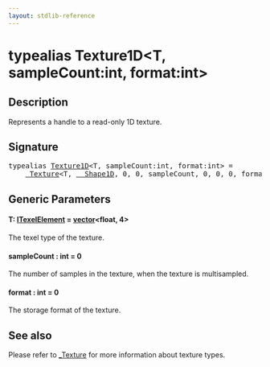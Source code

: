```yaml
---
layout: stdlib-reference
---
```


# typealias Texture1D\<T, sampleCount:int, format:int\>

## Description

Represents a handle to a read-only 1D texture.

## Signature

<pre>
<span class='code_keyword'>typealias</span> <a href="texture1d-08.html" class="code_type">Texture1D</a>&lt;T, sampleCount:<span class="code_keyword">int</span>, format:<span class="code_keyword">int</span>&gt; = 
    <a href="0texture-01/index.html" class="code_type">_Texture</a>&lt;T, <a href="0_shape1d-028/index.html" class="code_type">__Shape1D</a>, 0, 0, sampleCount, 0, 0, 0, format&gt;;
</pre>

## Generic Parameters

####  <a id="typeparam-T"></a>T: [ITexelElement](../interfaces/itexelelement-016/index) = [vector](vector/index)\<float, 4\>
The texel type of the texture.

####  <a id="decl-sampleCount"></a>sampleCount  : int = 0
The number of samples in the texture, when the texture is multisampled.

####  <a id="decl-format"></a>format  : int = 0
The storage format of the texture.


## See also

Please refer to <span class='code'><a href="0texture-01/index.html" class="code_type">_Texture</a></span> for more information about texture types.


